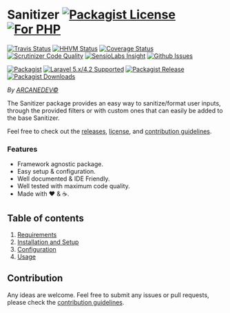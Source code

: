# Sanitizer [![Packagist License][badge_license]](LICENSE.md) [![For PHP][badge_php]](https://github.com/ARCANEDEV/Sanitizer)

[![Travis Status][badge_build]](https://travis-ci.org/ARCANEDEV/Sanitizer)
[![HHVM Status][badge_hhvm]](http://hhvm.h4cc.de/package/arcanedev/sanitizer)
[![Coverage Status][badge_coverage]](https://scrutinizer-ci.com/g/ARCANEDEV/Sanitizer/?branch=master)
[![Scrutinizer Code Quality][badge_quality]](https://scrutinizer-ci.com/g/ARCANEDEV/Sanitizer/?branch=master)
[![SensioLabs Insight][badge_insight]](https://insight.sensiolabs.com/projects/d27f1be9-328b-4cb4-ac67-27c10ba10c2d)
[![Github Issues][badge_issues]](https://github.com/ARCANEDEV/Sanitizer/issues)

[![Packagist][badge_package]](https://packagist.org/packages/arcanedev/seo-helper)
[![Laravel 5.x/4.2 Supported][badge_laravel]](https://github.com/ARCANEDEV/Sanitizer)
[![Packagist Release][badge_release]](https://packagist.org/packages/arcanedev/sanitizer)
[![Packagist Downloads][badge_downloads]](https://packagist.org/packages/arcanedev/sanitizer)

[badge_php]:       https://img.shields.io/badge/PHP-Framework%20agnostic-4F5B93.svg?style=flat-square
[badge_laravel]:   https://img.shields.io/badge/Laravel%20Supported-5.x|4.2-orange.svg?style=flat-square
[badge_license]:   http://img.shields.io/packagist/l/arcanedev/sanitizer.svg?style=flat-square

[badge_build]:     http://img.shields.io/travis/ARCANEDEV/Sanitizer.svg?style=flat-square
[badge_hhvm]:      https://img.shields.io/hhvm/arcanedev/sanitizer.svg?style=flat-square
[badge_coverage]:  https://img.shields.io/scrutinizer/coverage/g/ARCANEDEV/Sanitizer.svg?style=flat-square
[badge_quality]:   https://img.shields.io/scrutinizer/g/ARCANEDEV/Sanitizer.svg?style=flat-square
[badge_insight]:   https://img.shields.io/sensiolabs/i/d27f1be9-328b-4cb4-ac67-27c10ba10c2d.svg?style=flat-square
[badge_issues]:    http://img.shields.io/github/issues/ARCANEDEV/Sanitizer.svg?style=flat-square

[badge_package]:   https://img.shields.io/badge/package-arcanedev/sanitizer-blue.svg?style=flat-square
[badge_release]:   https://img.shields.io/packagist/v/arcanedev/sanitizer.svg?style=flat-square
[badge_downloads]: https://img.shields.io/packagist/dt/arcanedev/sanitizer.svg?style=flat-square

*By [ARCANEDEV&copy;](http://www.arcanedev.net/)*

The Sanitizer package provides an easy way to sanitize/format user inputs, through the provided filters or with custom ones that can easily be added to the base Sanitizer.

Feel free to check out the [releases](https://github.com/ARCANEDEV/Sanitizer/releases), [license](LICENSE.md), and [contribution guidelines](CONTRIBUTING.md).

### Features

  * Framework agnostic package.
  * Easy setup &amp; configuration.
  * Well documented &amp; IDE Friendly.
  * Well tested with maximum code quality. 
  * Made with :heart: &amp; :coffee:.
    
## Table of contents

1. [Requirements](1-Requirements.md)
2. [Installation and Setup](2-Installation-and-Setup.md)
3. [Configuration](3-Configuration.md)
4. [Usage](4-Usage.md)

## Contribution

Any ideas are welcome. Feel free to submit any issues or pull requests, please check the [contribution guidelines](CONTRIBUTING.md).
